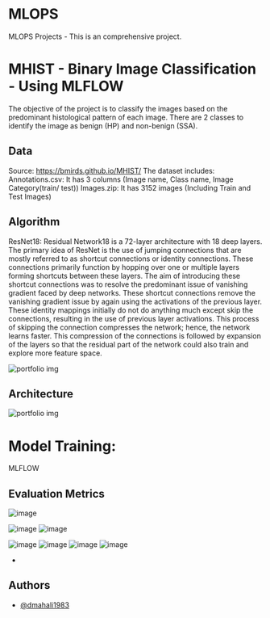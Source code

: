 # MLOPS
MLOPS Projects - This is an comprehensive project.

#  MHIST - Binary Image Classification - Using MLFLOW
The objective of the project is to classify the images based on the predominant histological pattern of each image. There are 2 classes to identify the image as benign (HP) and non-benign (SSA).

## Data
Source: https://bmirds.github.io/MHIST/
The dataset includes:
Annotations.csv: It has 3 columns (Image name, Class name, Image Category(train/ test))
Images.zip: It has 3152 images (Including Train and Test Images)

## Algorithm

ResNet18: Residual Network18 is a 72-layer architecture with 18 deep layers.
The primary idea of ResNet is the use of jumping connections that are mostly referred to as shortcut connections or identity connections. These connections primarily function by hopping over one or multiple layers forming shortcuts between these layers. The aim of introducing these shortcut connections was to resolve the predominant issue of vanishing gradient faced by deep networks. These shortcut connections remove the vanishing gradient issue by again using the activations of the previous layer. These identity mappings initially do not do anything much except skip the connections, resulting in the use of previous layer activations. This process of skipping the connection compresses the network; hence, the network learns faster. This compression of the connections is followed by expansion of the layers so that the residual part of the network could also train and explore more feature space.

<img src="images/NLP.png" alt="portfolio img">


## Architecture

<img src="images/NLP.png" alt="portfolio img">


# Model Training:
  MLFLOW

## Evaluation Metrics


![image](https://github.com/dmahali1983/MLOPS/assets/46201233/e687f878-106b-4b0a-a2ee-d4a26c68f623)

![image](https://github.com/dmahali1983/MLOPS/assets/46201233/f188004a-0db6-47dd-b54c-61572e44d273)
![image](https://github.com/dmahali1983/MLOPS/assets/46201233/ea620ad9-2892-4f80-b079-77a9f2f28708)

![image](https://github.com/dmahali1983/MLOPS/assets/46201233/6bb6362c-0a74-4ff8-8975-4d8d40d2b02a)
![image](https://github.com/dmahali1983/MLOPS/assets/46201233/3b17d248-2669-4b25-8e89-674afdb133f9)
![image](https://github.com/dmahali1983/MLOPS/assets/46201233/5bc5b410-b706-4e48-a15a-526c31c65ae6)
![image](https://github.com/dmahali1983/MLOPS/assets/46201233/a1de31f7-3d67-4167-930d-2a9f7b62039d)

 
-
## Authors

- [@dmahali1983](https://github.com/dmahali1983)
